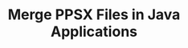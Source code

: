 ---
############################# Static ############################
layout: "autogen"
draft: false
path: "merger/java/ppsx/"
otherformats: PDF BMP CSV DOC DOCM DOCX DOT DOTM DOTX EPUB Excel HTML Image MHT MHTML ODP ODS ODT OTP OTT PDF PNG POTM POTX PPS PPSM PPT PPTM PPTX PS RTF TEX TIF TIFF TSV TXT VDX Visio VSDM VSDX VSSX VSSM VSTM VSTX VSX VTX Web Word Worksheet XLAM XLS XLSB XLSM XLSX XLT XLTM XLTX XPS 

############################# Head ############################
head_title: "Merge PPSX Files via Java & J2SE Documents Merger API"
head_description: "Merge multiple PPSX files into a single file using Java documents merger API with all data, style and formatting as the source documents."

############################# Header ############################
title: "Merge PPSX Files in Java Applications"
description: "Merge multiple PPSX files into a single file using Java documents merger API. Merge selected pages or page ranges from various source documents into a single resultant document with all data, style and formatting as the source documents."

############################# SubMenu ############################
submenu:
    enable: true

############################# About ############################
about:
    enable: true
    title: "GroupDocs.Merger for Java API"
    content: |
        GroupDocs.Merger for Java library offers a simple solution to safely merge & split between a wide range of document formats including PDF, Microsoft Office (Word, Excel, PowerPoint, OneNote), OpenDocument, HTML, images and many others within .NET applications. By adding just a few lines of the code, perform several document operations such as move, remove, rotate, swap, extract or change the orientation of pages within the documents. The documents merging API also supports previewing document pages as an image to analyse the document structure, formatting and content on the page.
        
        GroupDocs.Merger APIs are well supported on all major operating systems and Java versions including J2SE 7.0 (1.7), J2SE 8.0 (1.8) and Java 10.

############################# Steps ############################
steps:
    enable: true
    title_left: "Merge Two or More PPSX Files in Java"
    content_left: |
        [GroupDocs.Merger](https://products.groupdocs.com/merger/java/) makes it easy for Java developers to merge multiple PPSX files by implementing a few easy steps.

        *   Create an instance of **Merger** class and load PPSX file.
        *   Call **Join** method of **Merger** class instance and load another PPSX file.
        *   Call **Save** method of **Merger** class instance to save the merged document.
        
    title_right: "System Requirements"
    content_right: |
        Before executing the code example below, please make sure that you have the following prerequisites installed on your system.

        *   Operating Systems: Microsoft Windows, Linux, MacOS
        *   Development Environments: NetBeans, IntelliJ IDEA, Eclipse
        *   Frameworks: Java 7 (1.7) and above
        *   Download the latest version of GroupDocs.Merger for Java from [Maven](https://repository.groupdocs.com/webapp/#/artifacts/browse/tree/General/repo/com/groupdocs/groupdocs-merger)
        
    code: |
        ```cs
        // Merge PPSX files using GroupDocs.Merger API
        // Instantiate Merger with input PPSX document
        Merger merger = new Merger("input_1.ppsx"))
          {
            // Call Join method of Merger class instance and pass second source document path
            merger.Join("input_2.ppsx");
            
            // Call Save method of Merger class instance to save merged document
            merger.Save("merged-file.ppsx");
          }
        ```
        

demos:
    enable: true
        

about_formats:
    enable: true


more_formats:
    enable: true


back_to_top:
    enable: true
---